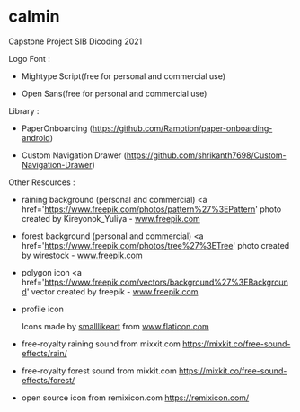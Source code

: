 # calmin
Capstone Project SIB Dicoding 2021

Logo Font :

- Mightype Script(free for personal and commercial use)

- Open Sans(free for personal and commercial use)


Library :

- PaperOnboarding (https://github.com/Ramotion/paper-onboarding-android)

- Custom Navigation Drawer (https://github.com/shrikanth7698/Custom-Navigation-Drawer)


Other Resources :

- raining background (personal and commercial) <a href='https://www.freepik.com/photos/pattern%27%3EPattern' photo created by Kireyonok_Yuliya - www.freepik.com</a>

- forest background (personal and commercial) <a href='https://www.freepik.com/photos/tree%27%3ETree' photo created by wirestock - www.freepik.com</a>

- polygon icon <a href='https://www.freepik.com/vectors/background%27%3EBackground' vector created by freepik - www.freepik.com</a>
  
- profile icon <div>Icons made by <a href="https://www.flaticon.com/authors/smalllikeart" title="smalllikeart">smalllikeart</a> from <a href="https://www.flaticon.com/" title="Flaticon">www.flaticon.com</a></div>

- free-royalty raining sound from mixxit.com https://mixkit.co/free-sound-effects/rain/

- free-royalty forest sound from mixkit.com  https://mixkit.co/free-sound-effects/forest/

- open source icon from remixicon.com https://remixicon.com/
